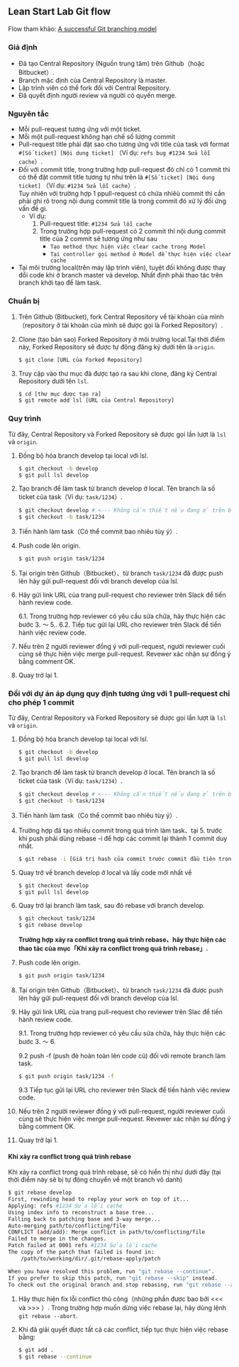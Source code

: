 ## Lean Start Lab Git flow

Flow tham khảo: [A successful Git branching model](http://nvie.com/posts/a-successful-git-branching-model/)

### Giả định
* Đã tạo Central Repository (Nguồn trung tâm) trên Github（hoặc Bitbucket）.
* Branch mặc định của Central Repository là master.
* Lập trình viên có thể  fork đối với Central Repository.
* Đã quyết định người review và người có quyền merge.

### Nguyên tắc
* Mỗi pull-request tương ứng với một ticket.
* Mỗi một pull-request không hạn chế số lượng commit
* Pull-request title phải đặt sao cho tương ứng với title của task với format `#[Số ticket] [Nội dung ticket]` （Ví dụ: `refs bug #1234 Sửa lỗi cache`）.
* Đối với commit title, trong trường hợp pull-request đó chỉ có 1 commit thì có thể đặt commit title tương tự như trên là `#[Số ticket] [Nội dung ticket]` （Ví dụ: `#1234 Sửa lỗi cache`）.\
  Tuy nhiên với trường hợp 1 ppull-request có chứa nhiêù commit thì cần phải ghi rõ trong nội dung commit title là trong commit đó xử lý đối ứng vấn đề gì.
    * Ví dụ:
        1. Pull-request title: `#1234 Sửa lỗi cache`
        2. Trong trường hợp pull-request có 2 commit thì nội dung commit title của 2 commit sẽ tương ứng như sau
            * `Tạo method thực hiện việc clear cache trong Model`
            * `Tại controller gọi method ở Model để thực hiện việc clear cache`
* Tại môi trường local(trên máy lập trình viên), tuyệt đối không được thay đổi code khi ở branch master và develop. Nhất định phải thao tác trên branch khởi tạo để làm task.

### Chuẩn bị

1. Trên Github (Bitbucket), fork Central Repository về tài khoản của mình（repository ở tài khoản của mình sẽ được gọi là Forked Repository）.

2. Clone (tạo bản sao) Forked Repository ở môi trường local.Tại thời điểm này, Forked Repository sẽ được tự động đăng ký dưới tên là `origin`.
    ```sh
    $ git clone [URL của Forked Repository]
    ```

3. Truy cập vào thư mục đã được tạo ra sau khi clone, đăng ký Central Repository dưới tên `lsl`.
    ```sh
    $ cd [thư mục được tạo ra]
    $ git remote add lsl [URL của Central Repository]
    ```

### Quy trình

Từ đây, Central Repository và Forked Repository sẽ được gọi lần lượt là `lsl` và `origin`.

1. Đồng bộ hóa branch develop tại local với lsl.
    ```sh
    $ git checkout -b develop
    $ git pull lsl develop
    ```

2. Tạo branch để làm task từ branch develop ở local. Tên branch là số ticket của task（Ví dụ: `task/1234`）.
    ```sh
    $ git checkout develop # <--- Không cần thiết nếu đang ở trên branch develop
    $ git checkout -b task/1234
    ```

3. Tiến hành làm task（Có thể commit bao nhiêu tùy ý）.

4. Push code lên origin.

    ```sh
    $ git push origin task/1234
    ```

5. Tại origin trên Github（Bitbucket）、từ branch `task/1234` đã được push lên hãy gửi pull-request đối với branch develop của lsl.

6. Hãy gửi link URL của trang pull-request cho reviewer trên Slack để tiến hành review code.

    6.1. Trong trường hợp reviewer có yêu cầu sửa chữa, hãy thực hiện các bước 3. 〜 5..
    6.2. Tiếp tục gửi lại URL cho reviewer trên Slack để tiến hành việc review code.

7. Nếu trên 2 người reviewer đồng ý với pull-request, người reviewer cuối cùng sẽ thực hiện việc merge pull-request.
   Revewer xác nhận sự đồng ý bằng comment OK.

8. Quay trở lại 1.


### Đối với dự án áp dụng quy định tương ứng với 1 pull-request chỉ cho phép 1 commit

Từ đây, Central Repository và Forked Repository sẽ được gọi lần lượt là `lsl` và `origin`.

1. Đồng bộ hóa branch develop tại local với lsl.
    ```sh
    $ git checkout -b develop
    $ git pull lsl develop
    ```

2. Tạo branch để làm task từ branch develop ở local. Tên branch là số ticket của task（Ví dụ: `task/1234`）.
    ```sh
    $ git checkout develop # <--- Không cần thiết nếu đang ở trên branch develop
    $ git checkout -b task/1234
    ```

3. Tiến hành làm task（Có thể commit bao nhiêu tùy ý）.

4. Trường hợp đã tạo nhiều commit trong quá trình làm task、tại 5. trước khi push phải dùng rebase -i để hợp các commit lại thành 1 commit duy nhất.
    ```sh
    $ git rebase -i [Giá trị hash của commit trước commit đầu tiên trong quá trình làm task]
    ```

5. Quay trở về branch develop ở local và lấy code mới nhất về

    ```sh
    $ git checkout develop
    $ git pull lsl develop
    ```

6. Quay trở lại branch làm task, sau đó rebase với branch develop.

    ```sh
    $ git checkout task/1234
    $ git rebase develop
    ```
    **Trường hợp xảy ra conflict trong quá trình rebase、hãy thực hiện các thao tác của mục「Khi xảy ra conflict trong quá trình rebase」.**

7. Push code lên origin.

    ```sh
    $ git push origin task/1234
    ```

8. Tại origin trên Github（Bitbucket）、từ branch `task/1234` đã được push lên hãy gửi pull-request đối với branch develop của lsl.

9. Hãy gửi link URL của trang pull-request cho reviewer trên Slac để tiến hành review code.

    9.1. Trong trường hợp reviewer có yêu cầu sửa chữa, hãy thực hiện các bước 3. 〜 6.

    9.2 push -f (push đè hoàn toàn lên code cũ) đối với remote branch làm task.
    ```sh
    $ git push origin task/1234 -f
    ```

    9.3 Tiếp tục gửi lại URL cho reviewer trên Slack để tiến hành việc review code.

10. Nếu trên 2 người reviewer đồng ý với pull-request, người reviewer cuối cùng sẽ thực hiện việc merge pull-request.
    Revewer xác nhận sự đồng ý bằng comment OK.

11. Quay trở lại 1.

#### Khi xảy ra conflict trong quá trình rebase

Khi xảy ra conflict trong quá trình rebase, sẽ có hiển thị như dưới đây (tại thời điểm này sẽ bị tự động chuyển về một branch vô danh)
```sh
$ git rebase develop
First, rewinding head to replay your work on top of it...
Applying: refs #1234 Sửa lỗi cache
Using index info to reconstruct a base tree...
Falling back to patching base and 3-way merge...
Auto-merging path/to/conflicting/file
CONFLICT (add/add): Merge conflict in path/to/conflicting/file
Failed to merge in the changes.
Patch failed at 0001 refs #1234 Sửa lỗi cache
The copy of the patch that failed is found in:
    /path/to/working/dir/.git/rebase-apply/patch

When you have resolved this problem, run "git rebase --continue".
If you prefer to skip this patch, run "git rebase --skip" instead.
To check out the original branch and stop rebasing, run "git rebase --abort".
```

1. Hãy thực hiện fix lỗi conflict thủ công（những phần được bao bởi <<< và >>> ）.
Trong trường hợp muốn dừng việc rebase lại, hãy dùng lệnh `git rebase --abort`.

2. Khi đã giải quyết được tất cả các conflict, tiếp tục thực hiện việc rebase bằng:

    ```sh
    $ git add .
    $ git rebase --continue
    ```
